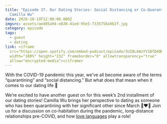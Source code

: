 ```yaml
---
title: "Episode 37. Our Dating Stories: Social Distancing or Co-Quarantining ft.
  Camilla Wu"
date: 2020-10-19T12:00:00.000Z
imgsrc: assets/ae405a94-e838-41ed-95e5-7335758a9b2f.jpg
category: episode
tags:
  - guest
  - dating
link: <iframe
  src="https://open.spotify.com/embed-podcast/episode/3UI8LkWzYV1BfD4QM959ji"
  width="100%" height="232" frameborder="0" allowtransparency="true"
  allow="encrypted-media"></iframe>
---
```

With the COVID-19 pandemic this year, we’ve all become aware of the terms “quarantining” and “social distancing.” But what does that mean when it comes to our dating life 🤔

We’re excited to have another guest on for this week’s 2nd installment of our dating stories! Camilla Wu brings her perspective to dating as someone who has been quarantining with her significant other since March 👩‍❤️‍👨 Join us for a discussion on co-habitation during the pandemic, long-distance relationships pre-COVID, and how [love languages](https://www.5lovelanguages.com/quizzes/) play a role!